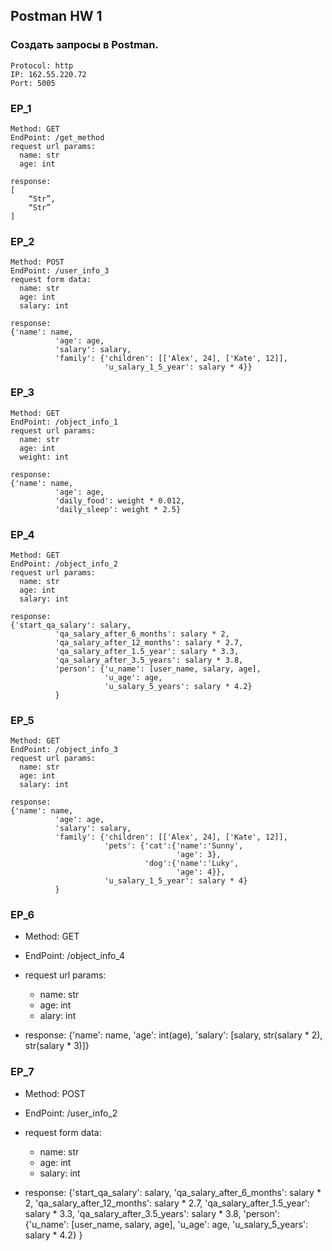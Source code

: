 ## Postman HW 1

### Создать запросы в Postman.

~~~
Protocol: http
IP: 162.55.220.72
Port: 5005
~~~

### EP_1

~~~
Method: GET
EndPoint: /get_method
request url params: 
  name: str
  age: int 
~~~

~~~
response: 
[
    “Str”,
    “Str”
]
~~~

### EP_2

~~~
Method: POST
EndPoint: /user_info_3
request form data: 
  name: str
  age: int
  salary: int
~~~

~~~
response: 
{'name': name,
          'age': age,
          'salary': salary,
          'family': {'children': [['Alex', 24], ['Kate', 12]],
                     'u_salary_1_5_year': salary * 4}}
~~~

### EP_3

~~~
Method: GET
EndPoint: /object_info_1
request url params: 
  name: str
  age: int
  weight: int
~~~

~~~
response: 
{'name': name,
          'age': age,
          'daily_food': weight * 0.012,
          'daily_sleep': weight * 2.5}
~~~

### EP_4

~~~
Method: GET
EndPoint: /object_info_2
request url params: 
  name: str
  age: int
  salary: int
~~~

~~~
response: 
{'start_qa_salary': salary,
          'qa_salary_after_6_months': salary * 2,
          'qa_salary_after_12_months': salary * 2.7,
          'qa_salary_after_1.5_year': salary * 3.3,
          'qa_salary_after_3.5_years': salary * 3.8,
          'person': {'u_name': [user_name, salary, age],
                     'u_age': age,
                     'u_salary_5_years': salary * 4.2}
          }
~~~

### EP_5

~~~
Method: GET
EndPoint: /object_info_3
request url params: 
  name: str
  age: int
  salary: int
~~~

~~~
response: 
{'name': name,
          'age': age,
          'salary': salary,
          'family': {'children': [['Alex', 24], ['Kate', 12]],
                     'pets': {'cat':{'name':'Sunny',
                                     'age': 3},
                              'dog':{'name':'Luky',
                                     'age': 4}},
                     'u_salary_1_5_year': salary * 4}
          }
~~~

### EP_6

- Method: GET
- EndPoint: /object_info_4
- request url params: 
  - name: str
  - age: int
  - alary: int

- response: 
{'name': name,
          'age': int(age),
          'salary': [salary, str(salary * 2), str(salary * 3)]}


### EP_7

- Method: POST
- EndPoint: /user_info_2
- request form data: 
  - name: str
  - age: int
  - salary: int

- response: 
{'start_qa_salary': salary,
          'qa_salary_after_6_months': salary * 2,
          'qa_salary_after_12_months': salary * 2.7,
          'qa_salary_after_1.5_year': salary * 3.3,
          'qa_salary_after_3.5_years': salary * 3.8,
          'person': {'u_name': [user_name, salary, age],
                     'u_age': age,
                     'u_salary_5_years': salary * 4.2}
          }
